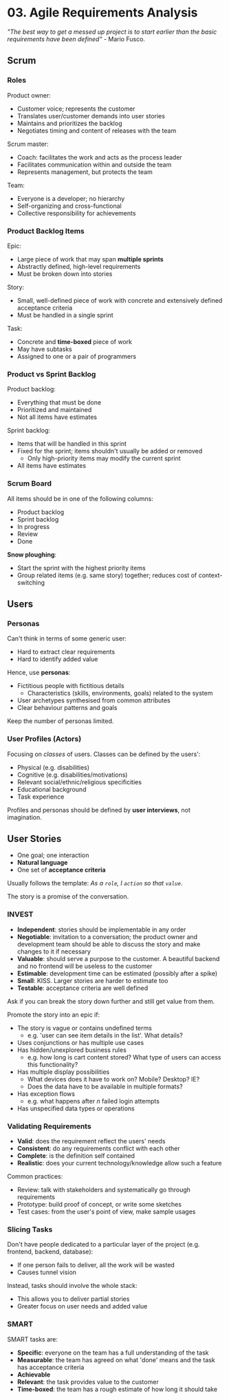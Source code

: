 # 03. Agile Requirements Analysis

*"The best way to get a messed up project is to start earlier than the basic requirements have been defined"* - Mario Fusco.

## Scrum

### Roles

Product owner:

- Customer voice; represents the customer
- Translates user/customer demands into user stories
- Maintains and prioritizes the backlog
- Negotiates timing and content of releases with the team

Scrum master:

- Coach: facilitates the work and acts as the process leader
- Facilitates communication within and outside the team
- Represents management, but protects the team

Team:

- Everyone is a developer; no hierarchy
- Self-organizing and cross-functional
- Collective responsibility for achievements

### Product Backlog Items

Epic:

- Large piece of work that may span **multiple sprints**
- Abstractly defined, high-level requirements
- Must be broken down into stories

Story:

- Small, well-defined piece of work with concrete and extensively defined acceptance criteria
- Must be handled in a single sprint

Task:

- Concrete and **time-boxed** piece of work
- May have subtasks
- Assigned to one or a pair of programmers

### Product vs Sprint Backlog

Product backlog:

- Everything that must be done
- Prioritized and maintained
- Not all items have estimates

Sprint backlog:

- Items that will be handled in this sprint
- Fixed for the sprint; items shouldn't usually be added or removed
  - Only high-priority items may modify the current sprint
- All items have estimates

### Scrum Board

All items should be in one of the following columns:

- Product backlog
- Sprint backlog
- In progress
- Review
- Done

**Snow ploughing**:

- Start the sprint with the highest priority items
- Group related items (e.g. same story) together; reduces cost of context-switching

## Users

### Personas

Can't think in terms of some generic user:

- Hard to extract clear requirements
- Hard to identify added value

Hence, use **personas**:

- Fictitious people with fictitious details
  - Characteristics (skills, environments, goals) related to the system
- User archetypes synthesised from common attributes
- Clear behaviour patterns and goals

Keep the number of personas limited.

### User Profiles (Actors)

Focusing on *classes* of users. Classes can be defined by the users':

- Physical (e.g. disabilities)
- Cognitive (e.g. disabilities/motivations)
- Relevant social/ethnic/religious specificities
- Educational background
- Task experience

Profiles and personas should be defined by **user interviews**, not imagination.

## User Stories

- One goal; one interaction
- **Natural language**
- One set of **acceptance criteria**

Usually follows the template: *As a `role`, I `action` so that `value`*.

The story is a promise of the conversation.

### INVEST

- **Independent**: stories should be implementable in any order
- **Negotiable**: invitation to a conversation; the product owner and development team should be able to discuss the story and make changes to it if necessary
- **Valuable**: should serve a purpose to the customer. A beautiful backend and no frontend will be useless to the customer
- **Estimable**: development time can be estimated (possibly after a spike)
- **Small**: KISS. Larger stories are harder to estimate too
- **Testable**: acceptance criteria are well defined

Ask if you can break the story down further and still get value from them.

Promote the story into an epic if:

- The story is vague or contains undefined terms
  - e.g. 'user can see item details in the list'. What details?
- Uses conjunctions or has multiple use cases
- Has hidden/unexplored business rules
  - e.g. how long is cart content stored? What type of users can access this functionality?
- Has multiple display possibilities
  - What devices does it have to work on? Mobile? Desktop? IE?
  - Does the data have to be available in multiple formats?
- Has exception flows
  - e.g. what happens after *n* failed login attempts
- Has unspecified data types or operations

### Validating Requirements

- **Valid**: does the requirement reflect the users' needs
- **Consistent**: do any requirements conflict with each other
- **Complete**: is the definition self contained
- **Realistic**: does your current technology/knowledge allow such a feature

Common practices:

- Review: talk with stakeholders and systematically go through requirements
- Prototype: build proof of concept, or write some sketches
- Test cases: from the user's point of view, make sample usages

### Slicing Tasks

Don't have people dedicated to a particular layer of the project (e.g. frontend, backend, database):

- If one person fails to deliver, all the work will be wasted
- Causes tunnel vision

Instead, tasks should involve the whole stack:

- This allows you to deliver partial stories
- Greater focus on user needs and added value

### SMART

SMART tasks are:

- **Specific**: everyone on the team has a full understanding of the task
- **Measurable**: the team has agreed on what 'done' means and the task has acceptance criteria
- **Achievable**
- **Relevant**: the task provides value to the customer
- **Time-boxed**: the team has a rough estimate of how long it should take